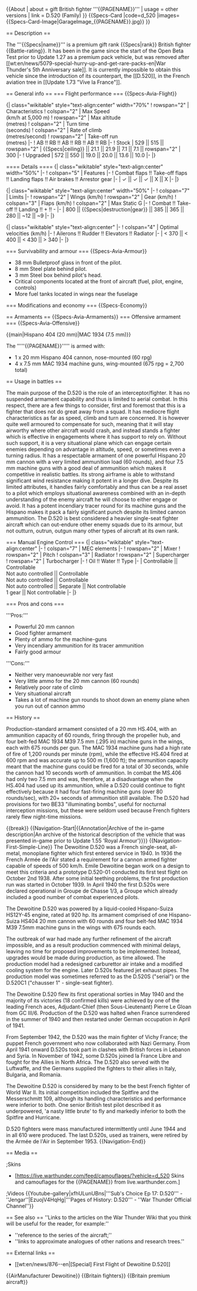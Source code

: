 {{About
| about = gift British fighter '''{{PAGENAME}}'''
| usage = other versions
| link = D.520 (Family)
}}
{{Specs-Card
|code=d_520
|images={{Specs-Card-Image|GarageImage_{{PAGENAME}}.jpg}}
}}

== Description ==

<!-- ''In the description, the first part should be about the history of and the creation and combat usage of the aircraft, as well as its key features. In the second part, tell the reader about the aircraft in the game. Insert a screenshot of the vehicle, so that if the novice player does not remember the vehicle by name, he will immediately understand what kind of vehicle the article is talking about.'' -->

The '''{{Specs|name}}''' is a premium gift rank {{Specs|rank}} British fighter {{Battle-rating}}. It has been in the game since the start of the Open Beta Test prior to Update 1.27 as a premium pack vehicle, but was removed after [[wt:en/news/5079-special-hurry-up-and-get-rare-packs-en|War Thunder's 5th Anniversary sale]]. It is currently impossible to obtain this vehicle since the introduction of its counterpart, the [[D.520]], in the French aviation tree in [[Update 1.73 "Vive la France"]].

== General info ==
=== Flight performance ===
{{Specs-Avia-Flight}}

<!-- ''Describe how the aircraft behaves in the air. Speed, manoeuvrability, acceleration and allowable loads - these are the most important characteristics of the vehicle.'' -->

{| class="wikitable" style="text-align:center" width="70%"
! rowspan="2" | Characteristics
! colspan="2" | Max Speed<br>(km/h at 5,000 m)
! rowspan="2" | Max altitude<br>(metres)
! colspan="2" | Turn time<br>(seconds)
! colspan="2" | Rate of climb<br>(metres/second)
! rowspan="2" | Take-off run<br>(metres)
|-
! AB !! RB !! AB !! RB !! AB !! RB
|-
! Stock
| 529 || 515 || rowspan="2" | {{Specs|ceiling}} || 21.1 || 21.9 || 7.1 || 7.1 || rowspan="2" | 300
|-
! Upgraded
| 572 || 550 || 19.0 || 20.0 || 13.6 || 10.0
|-
|}

==== Details ====
{| class="wikitable" style="text-align:center" width="50%"
|-
! colspan="5" | Features
|-
! Combat flaps !! Take-off flaps !! Landing flaps !! Air brakes !! Arrestor gear
|-
| ✓ || ✓ || ✓ || X || X <!-- ✓ -->
|-
|}

{| class="wikitable" style="text-align:center" width="50%"
|-
! colspan="7" | Limits
|-
! rowspan="2" | Wings (km/h)
! rowspan="2" | Gear (km/h)
! colspan="3" | Flaps (km/h)
! colspan="2" | Max Static G
|-
! Combat !! Take-off !! Landing !! + !! -
|-
| 800 <!-- {{Specs|destruction|body}} --> || {{Specs|destruction|gear}} || 385 || 365 || 280 || ~12 || ~9
|-
|}

{| class="wikitable" style="text-align:center"
|-
! colspan="4" | Optimal velocities (km/h)
|-
! Ailerons !! Rudder !! Elevators !! Radiator
|-
| < 370 || < 400 || < 430 || > 340
|-
|}

=== Survivability and armour ===
{{Specs-Avia-Armour}}

<!-- ''Examine the survivability of the aircraft. Note how vulnerable the structure is and how secure the pilot is, whether the fuel tanks are armoured, etc. Describe the armour, if there is any, and also mention the vulnerability of other critical aircraft systems.'' -->

- 38 mm Bulletproof glass in front of the pilot.
- 8 mm Steel plate behind pilot.
- 3 mm Steel box behind pilot's head.
- Critical components located at the front of aircraft (fuel, pilot, engine, controls)
- More fuel tanks located in wings near the fuselage

=== Modifications and economy ===
{{Specs-Economy}}

== Armaments ==
{{Specs-Avia-Armaments}}
=== Offensive armament ===
{{Specs-Avia-Offensive}}

<!-- ''Describe the offensive armament of the aircraft, if any. Describe how effective the cannons and machine guns are in a battle, and also what belts or drums are better to use. If there is no offensive weaponry, delete this subsection.'' -->

{{main|Hispano 404 (20 mm)|MAC 1934 (7.5 mm)}}

The '''''{{PAGENAME}}''''' is armed with:

- 1 x 20 mm Hispano 404 cannon, nose-mounted (60 rpg)
- 4 x 7.5 mm MAC 1934 machine guns, wing-mounted (675 rpg = 2,700 total)

== Usage in battles ==

<!-- ''Describe the tactics of playing in the aircraft, the features of using aircraft in a team and advice on tactics. Refrain from creating a "guide" - do not impose a single point of view, but instead, give the reader food for thought. Examine the most dangerous enemies and give recommendations on fighting them. If necessary, note the specifics of the game in different modes (AB, RB, SB).'' -->

The main purpose of the D.520 is the role of an interceptor/fighter. It has no suspended armament capability and thus is limited to aerial combat. In this respect, there are a few things to consider, first and foremost that this is a fighter that does not do great away from a squad. It has mediocre flight characteristics as far as speed, climb and turn are concerned. It is however quite well armoured to compensate for such, meaning that it will stay airworthy where other aircraft would crash, and instead stands a fighter which is effective in engagements where it has support to rely on. Without such support, it is a very situational plane which can engage certain enemies depending on advantage in altitude, speed, or sometimes even a turning radius. It has a respectable armament of one powerful Hispano 20 mm cannon with a very limited ammunition load (60 rounds), and four 7.5 mm machine guns with a good deal of ammunition which makes it competitive in realistic battles. Its strong airframe is able to withstand significant wind resistance making it potent in a longer dive. Despite its limited attributes, it handles fairly comfortably and thus can be a real asset to a pilot which employs situational awareness combined with an in-depth understanding of the enemy aircraft he will choose to either engage or avoid. It has a potent incendiary tracer round for its machine guns and the Hispano makes it pack a fairly significant punch despite its limited cannon ammunition. The D.520 is best considered a heavier single-seat fighter aircraft which can out-endure other enemy squads due to its armour, but not outturn, outrun, outgun many other types of aircraft at its own rank.

=== Manual Engine Control ===
{| class="wikitable" style="text-align:center"
|-
! colspan="7" | MEC elements
|-
! rowspan="2" | Mixer
! rowspan="2" | Pitch
! colspan="3" | Radiator
! rowspan="2" | Supercharger
! rowspan="2" | Turbocharger
|-
! Oil !! Water !! Type
|-
| Controllable || Controllable<br>Not auto controlled || Controllable<br>Not auto controlled || Controllable<br>Not auto controlled || Separate || Not controllable<br>1 gear || Not controllable
|-
|}

=== Pros and cons ===

<!-- ''Summarise and briefly evaluate the vehicle in terms of its characteristics and combat effectiveness. Mark its pros and cons in the bulleted list. Try not to use more than 6 points for each of the characteristics. Avoid using categorical definitions such as "bad", "good" and the like - use substitutions with softer forms such as "inadequate" and "effective".'' -->

'''Pros:'''

- Powerful 20 mm cannon
- Good fighter armament
- Plenty of ammo for the machine-guns
- Very incendiary ammunition for its tracer ammunition
- Fairly good armour

'''Cons:'''

- Neither very manoeuvrable nor very fast
- Very little ammo for the 20 mm cannon (60 rounds)
- Relatively poor rate of climb
- Very situational aircraft
- Takes a lot of machine gun rounds to shoot down an enemy plane when you run out of cannon ammo

== History ==

<!-- ''Describe the history of the creation and combat usage of the aircraft in more detail than in the introduction. If the historical reference turns out to be too long, take it to a separate article, taking a link to the article about the vehicle and adding a block "/History" (example: <nowiki>https://wiki.warthunder.com/(Vehicle-name)/History</nowiki>) and add a link to it here using the <code>main</code> template. Be sure to reference text and sources by using <code><nowiki><ref></ref></nowiki></code>, as well as adding them at the end of the article with <code><nowiki><references /></nowiki></code>. This section may also include the vehicle's dev blog entry (if applicable) and the in-game encyclopedia description (under <code><nowiki>=== In-game description ===</nowiki></code>, also if applicable).'' -->

Production-standard armament consisted of a 20 mm HS.404, with an ammunition capacity of 60 rounds, firing through the propeller hub, and four belt-fed MAC 1934 M39 7.5 mm (.295 in) machine guns in the wings, each with 675 rounds per gun. The MAC 1934 machine guns had a high rate of fire of 1,200 rounds per minute (rpm), while the effective HS.404 fired at 600 rpm and was accurate up to 500 m (1,600 ft); the ammunition capacity meant that the machine guns could be fired for a total of 30 seconds, while the cannon had 10 seconds worth of ammunition. In combat the MS.406 had only two 7.5 mm and was, therefore, at a disadvantage when the HS.404 had used up its ammunition, while a D.520 could continue to fight effectively because it had four fast-firing machine guns (over 80 rounds/sec), with 20+ seconds of ammunition still available. The D.520 had provisions for two BE33 "illuminating bombs", useful for nocturnal interception missions, but these were seldom used because French fighters rarely flew night-time missions.

{{break}}
{{Navigation-Start|{{Annotation|Archive of the in-game description|An archive of the historical description of the vehicle that was presented in-game prior to Update 1.55 'Royal Armour'}}}}
{{Navigation-First-Simple-Line}}
The Dewoitine D.520 was a French single-seat, all-metal, monoplane fighter which first entered service in 1940. In 1936 the French Armée de l'Air stated a requirement for a cannon armed fighter capable of speeds of 500 km/h. Emile Dewoitine began work on a design to meet this criteria and a prototype D.520-01 conducted its first test flight on October 2nd 1938. After some initial teething problems, the first production run was started in October 1939. In April 1940 the first D.520s were declared operational in Groupe de Chasse 1/3, a Groupe which already included a good number of combat experienced pilots.

The Dewoitine D.520 was powered by a liquid-cooled Hispano-Suiza HS12Y-45 engine, rated at 920 hp. Its armament comprised of one Hispano-Suiza HS404 20 mm cannon with 60 rounds and four belt-fed MAC 1934 M39 7.5mm machine guns in the wings with 675 rounds each.

The outbreak of war had made any further refinement of the aircraft impossible, and as a result production commenced with minimal delays, leaving no time for proposed improvements to be implemented. Instead, upgrades would be made during production, as time allowed. The production model had a redesigned carburettor air intake and a modified cooling system for the engine. Later D.520s featured jet exhaust pipes. The production model was sometimes referred to as the D.520S ("serial") or the D.520C1 ("chausser 1" - single-seat fighter).

The Dewoitine D.520 flew its first operational sorties in May 1940 and the majority of its victories (18 confirmed kills) were achieved by one of the leading French aces, Adjudant-Chief (then Sous-Lieutenant) Pierre Le Gloan from GC III/6. Production of the D.520 was halted when France surrendered in the summer of 1940 and then restarted under German occupation in April of 1941.

From September 1942, the D.520 was the main fighter of Vichy France; the puppet French government who now collaborated with Nazi Germany. From April 1941 onward D.520s took part in clashes with British forces in Lebanon and Syria. In November of 1942, some D.520s joined la France Libre and fought for the Allies in North Africa. The D.520 also served with the Luftwaffe, and the Germans supplied the fighters to their allies in Italy, Bulgaria, and Romania.

The Dewoitine D.520 is considered by many to be the best French fighter of World War II. Its initial competition included the Spitfire and the Messerschmitt 109, although its handling characteristics and performance were inferior to both. One senior British test pilot described it as underpowered, 'a nasty little brute' to fly and markedly inferior to both the Spitfire and Hurricane.

D.520 fighters were mass manufactured intermittently until June 1944 and in all 610 were produced. The last D.520s, used as trainers, were retired by the Armée de l'Air in September 1953.
{{Navigation-End}}

== Media ==

<!-- ''Excellent additions to the article would be video guides, screenshots from the game, and photos.'' -->

;Skins

- [https://live.warthunder.com/feed/camouflages/?vehicle=d_520 Skins and camouflages for the {{PAGENAME}} from live.warthunder.com.]

;Videos
{{Youtube-gallery|xfhULunUBns|'''Sub's Choice Ep 17: D.520''' - ''Jengar''|EzuojV4HqHg|'''Pages of History: D.520'''  - ''War Thunder Official Channel''}}

== See also ==
''Links to the articles on the War Thunder Wiki that you think will be useful for the reader, for example:''

- ''reference to the series of the aircraft;''
- ''links to approximate analogues of other nations and research trees.''

== External links ==

<!-- ''Paste links to sources and external resources, such as:''
* ''topic on the official game forum;''
* ''other literature.'' -->

- [[wt:en/news/876--en|[Special] First Flight of Dewoitine D.520]]

{{AirManufacturer Dewoitine}}
{{Britain fighters}}
{{Britain premium aircraft}}
